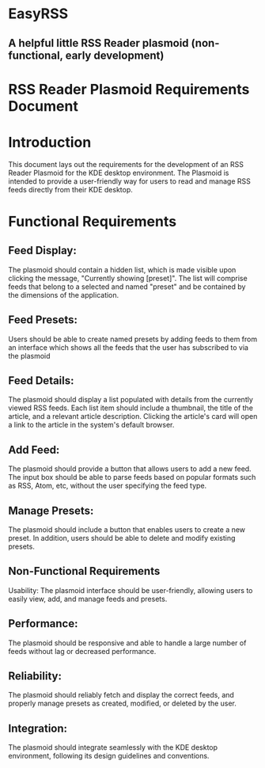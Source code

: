 # EasyRSS
## A helpful little RSS Reader plasmoid (non-functional, early development)
# RSS Reader Plasmoid Requirements Document
# Introduction
This document lays out the requirements for the development of an RSS Reader Plasmoid for the KDE desktop environment. The Plasmoid is intended to provide a user-friendly way for users to read and manage RSS feeds directly from their KDE desktop.

# Functional Requirements
## Feed Display:
The plasmoid should contain a hidden list, which is made visible upon clicking the message, "Currently showing [preset]". The list will comprise feeds that belong to a selected and named "preset" and be contained by the dimensions of the application.

## Feed Presets:
Users should be able to create named presets by adding feeds to them from an interface which shows all the feeds that the user has subscribed to via the plasmoid 

## Feed Details:
The plasmoid should display a list populated with details from the currently viewed RSS feeds. Each list item should include a thumbnail, the title of the article, and a relevant article description. Clicking the article's card will open a link to the article in the system's default browser.

## Add Feed:
The plasmoid should provide a button that allows users to add a new feed. The input box should be able to parse feeds based on popular formats such as RSS, Atom, etc, without the user specifying the feed type. 

## Manage Presets:
The plasmoid should include a button that enables users to create a new preset. In addition, users should be able to delete and modify existing presets.

## Non-Functional Requirements
Usability:
The plasmoid interface should be user-friendly, allowing users to easily view, add, and manage feeds and presets.

## Performance:
The plasmoid should be responsive and able to handle a large number of feeds without lag or decreased performance.

## Reliability:
The plasmoid should reliably fetch and display the correct feeds, and properly manage presets as created, modified, or deleted by the user.

## Integration:
The plasmoid should integrate seamlessly with the KDE desktop environment, following its design guidelines and conventions.
